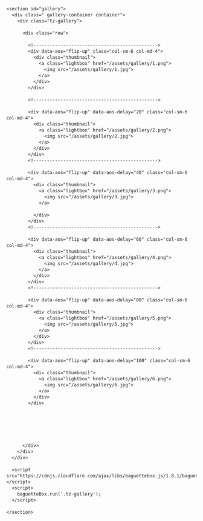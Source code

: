 <html lang="en">

<head>
  <link rel="stylesheet" href="https://stackpath.bootstrapcdn.com/bootstrap/4.4.1/css/bootstrap.min.css"
    integrity="sha384-Vkoo8x4CGsO3+Hhxv8T/Q5PaXtkKtu6ug5TOeNV6gBiFeWPGFN9MuhOf23Q9Ifjh" crossorigin="anonymous">
  <link rel="stylesheet" href="https://cdnjs.cloudflare.com/ajax/libs/baguettebox.js/1.8.1/baguetteBox.min.css">
  <link href="./css/thumbnail-gallery.css" rel="stylesheet" />

  <style>
    .tz-gallery {
      padding: 40px;
    }

    .tz-gallery .thumbnail {
      padding: 0;
      margin-bottom: 30px;
      background-color: #fff;
      border-radius: 4px;
      border: none;
      transition: 0.15s ease-in-out;
      box-shadow: 0 8px 15px rgba(0, 0, 0, 0.06);
    }

    .tz-gallery .thumbnail:hover {
      transform: translateY(-10px) scale(1.02);
    }

    .baguetteBox-button {
      background-color: transparent !important;
    }


    .carousel-inner>.item>a>img,
    .carousel-inner>.item>img,
    .img-responsive,
    .thumbnail a>img,
    .thumbnail>img {
      display: block;
      max-width: 100%;
      height: auto;
    }
  </style>

</head>

<body>


  <main>


    <section id="gallery">
      <div class=" gallery-container container">
        <div class="tz-gallery">

          <div class="row">

            <!---------------------------------------------->
            <div data-aos="flip-up" class="col-sm-6 col-md-4">
              <div class="thumbnail">
                <a class="lightbox" href="/assets/gallery/1.png">
                  <img src="/assets/gallery/1.jpg">
                </a>
              </div>
            </div>

            <!---------------------------------------------->

            <div data-aos="flip-up" data-aos-delay="20" class="col-sm-6 col-md-4">
              <div class="thumbnail">
                <a class="lightbox" href="/assets/gallery/2.png">
                  <img src="/assets/gallery/2.jpg">
                </a>
              </div>
            </div>
            <!---------------------------------------------->

            <div data-aos="flip-up" data-aos-delay="40" class="col-sm-6 col-md-4">
              <div class="thumbnail">
                <a class="lightbox" href="/assets/gallery/3.png">
                  <img src="/assets/gallery/3.jpg">
                </a>

              </div>
            </div>
            <!---------------------------------------------->

            <div data-aos="flip-up" data-aos-delay="60" class="col-sm-6 col-md-4">
              <div class="thumbnail">
                <a class="lightbox" href="/assets/gallery/4.png">
                  <img src="/assets/gallery/4.jpg">
                </a>
              </div>
            </div>
            <!---------------------------------------------->

            <div data-aos="flip-up" data-aos-delay="80" class="col-sm-6 col-md-4">
              <div class="thumbnail">
                <a class="lightbox" href="/assets/gallery/5.png">
                  <img src="/assets/gallery/5.jpg">
                </a>
              </div>
            </div>
            <!---------------------------------------------->

            <div data-aos="flip-up" data-aos-delay="100" class="col-sm-6 col-md-4">
              <div class="thumbnail">
                <a class="lightbox" href="/assets/gallery/6.png">
                  <img src="/assets/gallery/6.jpg">
                </a>
              </div>
            </div>






          </div>
        </div>
      </div>

      <script src="https://cdnjs.cloudflare.com/ajax/libs/baguettebox.js/1.8.1/baguetteBox.min.js"></script>
      <script>
        baguetteBox.run('.tz-gallery');
      </script>

    </section>


  </main>


</html>
